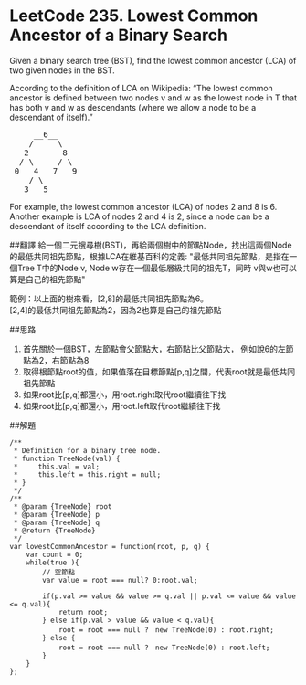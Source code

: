 # LeetCode 235. Lowest Common Ancestor of a Binary Search

Given a binary search tree (BST), find the lowest common ancestor (LCA) of two given nodes in the BST.

According to the definition of LCA on Wikipedia: “The lowest common ancestor is defined between two nodes v and w as the lowest node in T that has both v and w as descendants (where we allow a node to be a descendant of itself).”
<pre>
     __6__
    /     \
   2       8
  / \     / \
 0   4   7   9
    / \
   3   5
</pre>         
For example, the lowest common ancestor (LCA) of nodes 2 and 8 is 6. Another example is LCA of nodes 2 and 4 is 2, since a node can be a descendant of itself according to the LCA definition.

##翻譯
給一個二元搜尋樹(BST)，再給兩個樹中的節點Node，找出這兩個Node的最低共同祖先節點，根據LCA在維基百科的定義: "最低共同祖先節點，是指在一個Tree T中的Node v, Node w存在一個最低層級共同的祖先T，同時 v與w也可以算是自己的祖先節點"

範例：以上面的樹來看，[2,8]的最低共同祖先節點為6。  
[2,4]的最低共同祖先節點為2，因為2也算是自己的祖先節點

##思路
1. 首先關於一個BST，左節點會父節點大，右節點比父節點大，
   例如說6的左節點為2，右節點為8
2. 取得根節點root的值，如果值落在目標節點[p,q]之間，代表root就是最低共同祖先節點
3. 如果root比[p,q]都還小，用root.right取代root繼續往下找
4. 如果root比[p,q]都還小，用root.left取代root繼續往下找

##解題
```
/**
 * Definition for a binary tree node.
 * function TreeNode(val) {
 *     this.val = val;
 *     this.left = this.right = null;
 * }
 */
/**
 * @param {TreeNode} root
 * @param {TreeNode} p
 * @param {TreeNode} q
 * @return {TreeNode}
 */
var lowestCommonAncestor = function(root, p, q) {
    var count = 0;
    while(true ){
        // 空節點
        var value = root === null? 0:root.val;
        
        if(p.val >= value && value >= q.val || p.val <= value && value <= q.val){
            return root;
        } else if(p.val > value && value < q.val){
            root = root === null ?　new TreeNode(0) : root.right;
        } else {
            root = root === null ?　new TreeNode(0) : root.left;
        }
    }
};
```
